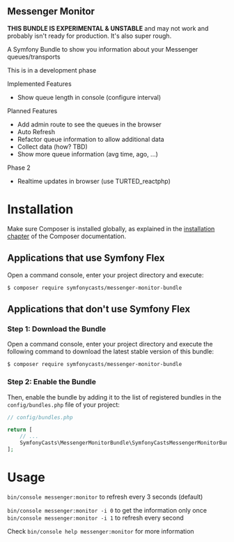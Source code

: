 Messenger Monitor
---

**THIS BUNDLE IS EXPERIMENTAL & UNSTABLE** and may not work and probably isn't ready for production.
It's also super rough.

A Symfony Bundle to show you information about your Messenger queues/transports

This is in a development phase

Implemented Features
* Show queue length in console (configure interval) 

Planned Features
* Add admin route to see the queues in the browser
* Auto Refresh
* Refactor queue information to allow additional data
* Collect data (how? TBD)
* Show more queue information (avg time, ago, ...)

Phase 2
* Realtime updates in browser (use TURTED_reactphp)

Installation
============

Make sure Composer is installed globally, as explained in the
[installation chapter](https://getcomposer.org/doc/00-intro.md)
of the Composer documentation.

Applications that use Symfony Flex
----------------------------------

Open a command console, enter your project directory and execute:

```console
$ composer require symfonycasts/messenger-monitor-bundle
```

Applications that don't use Symfony Flex
----------------------------------------

### Step 1: Download the Bundle

Open a command console, enter your project directory and execute the
following command to download the latest stable version of this bundle:

```console
$ composer require symfonycasts/messenger-monitor-bundle
```

### Step 2: Enable the Bundle

Then, enable the bundle by adding it to the list of registered bundles
in the `config/bundles.php` file of your project:

```php
// config/bundles.php

return [
    // ...
    SymfonyCasts\MessengerMonitorBundle\SymfonyCastsMessengerMonitorBundle::class => ['all' => true],
];
```

Usage
=====

```bin/console messenger:monitor``` to refresh every 3 seconds (default)

```bin/console messenger:monitor -i 0``` to get the information only once
```bin/console messenger:monitor -i 1``` to refresh every second

Check ```bin/console help messenger:monitor``` for more information




